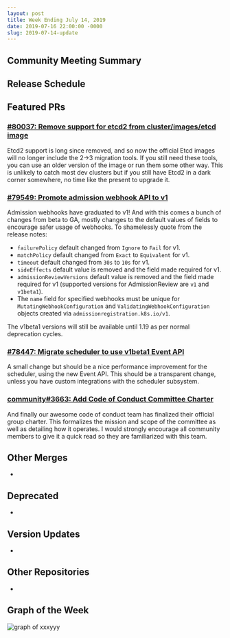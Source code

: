 ```yaml
---
layout: post
title: Week Ending July 14, 2019
date: 2019-07-16 22:00:00 -0000
slug: 2019-07-14-update
---
```


## Community Meeting Summary


## Release Schedule


## Featured PRs

### [#80037: Remove support for etcd2 from cluster/images/etcd image](https://github.com/kubernetes/kubernetes/pull/80037)

Etcd2 support is long since removed, and so now the official Etcd images will no longer include the 2->3 migration tools. If you still need these tools, you can use an older version of the image or run them some other way. This is unlikely to catch most dev clusters but if you still have Etcd2 in a dark corner somewhere, no time like the present to upgrade it.

### [#79549: Promote admission webhook API to v1](https://github.com/kubernetes/kubernetes/pull/79549)

Admission webhooks have graduated to v1! And with this comes a bunch of changes from beta to GA, mostly changes to the default values of fields to encourage safer usage of webhooks. To shamelessly quote from the release notes:

* `failurePolicy` default changed from `Ignore` to `Fail` for v1.
* `matchPolicy` default changed from `Exact` to `Equivalent` for v1.
* `timeout` default changed from `30s` to `10s` for v1.
* `sideEffects` default value is removed and the field made required for v1.
* `admissionReviewVersions` default value is removed and the field made required for v1 (supported versions for AdmissionReview are `v1` and `v1beta1`).
* The `name` field for specified webhooks must be unique for `MutatingWebhookConfiguration` and `ValidatingWebhookConfiguration` objects created via `admissionregistration.k8s.io/v1`.

The v1beta1 versions will still be available until 1.19 as per normal deprecation cycles.

### [#78447: Migrate scheduler to use v1beta1 Event API](https://github.com/kubernetes/kubernetes/pull/78447)

A small change but should be a nice performance improvement for the scheduler, using the new Event API. This should be a transparent change, unless you have custom integrations with the scheduler subsystem.

### [community#3663: Add Code of Conduct Committee Charter](https://github.com/kubernetes/community/pull/3663)

And finally our awesome code of conduct team has finalized their official group charter. This formalizes the mission and scope of the committee as well as detailing how it operates. I would strongly encourage all community members to give it a quick read so they are familiarized with this team.


## Other Merges

*

## Deprecated

*

## Version Updates

*

## Other Repositories

*

## Graph of the Week

![graph of xxxyyy](/2018/images/some-graph.png)
